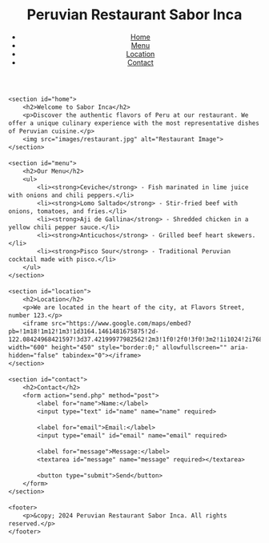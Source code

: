 <html lang="en">
<head>
    <meta charset="UTF-8">
    <meta name="viewport" content="width=device-width, initial-scale=1.0">
    <title>Peruvian Restaurant Sabor Inca</title>
    <link rel="stylesheet" href="styles.css">
</head>
<body>
    <header>
        <h1>Peruvian Restaurant Sabor Inca</h1>
        <nav>
            <ul>
                <li><a href="#home">Home</a></li>
                <li><a href="#menu">Menu</a></li>
                <li><a href="#location">Location</a></li>
                <li><a href="#contact">Contact</a></li>
            </ul>
        </nav>
    </header>

    <section id="home">
        <h2>Welcome to Sabor Inca</h2>
        <p>Discover the authentic flavors of Peru at our restaurant. We offer a unique culinary experience with the most representative dishes of Peruvian cuisine.</p>
        <img src="images/restaurant.jpg" alt="Restaurant Image">
    </section>

    <section id="menu">
        <h2>Our Menu</h2>
        <ul>
            <li><strong>Ceviche</strong> - Fish marinated in lime juice with onions and chili peppers.</li>
            <li><strong>Lomo Saltado</strong> - Stir-fried beef with onions, tomatoes, and fries.</li>
            <li><strong>Aji de Gallina</strong> - Shredded chicken in a yellow chili pepper sauce.</li>
            <li><strong>Anticuchos</strong> - Grilled beef heart skewers.</li>
            <li><strong>Pisco Sour</strong> - Traditional Peruvian cocktail made with pisco.</li>
        </ul>
    </section>

    <section id="location">
        <h2>Location</h2>
        <p>We are located in the heart of the city, at Flavors Street, number 123.</p>
        <iframe src="https://www.google.com/maps/embed?pb=!1m18!1m12!1m3!1d3164.1461481675875!2d-122.08424968421597!3d37.42199977982562!2m3!1f0!2f0!3f0!3m2!1i1024!2i768!4f13.1!3m3!1m2!1s0x808fb5e8f4d9bf4f%3A0x8e5a3e2c1b6e2c7!2sGoogleplex!5e0!3m2!1sen!2s!4v1594278008691!5m2!1sen!2s" width="600" height="450" style="border:0;" allowfullscreen="" aria-hidden="false" tabindex="0"></iframe>
    </section>

    <section id="contact">
        <h2>Contact</h2>
        <form action="send.php" method="post">
            <label for="name">Name:</label>
            <input type="text" id="name" name="name" required>
            
            <label for="email">Email:</label>
            <input type="email" id="email" name="email" required>
            
            <label for="message">Message:</label>
            <textarea id="message" name="message" required></textarea>
            
            <button type="submit">Send</button>
        </form>
    </section>

    <footer>
        <p>&copy; 2024 Peruvian Restaurant Sabor Inca. All rights reserved.</p>
    </footer>
</body>
</html>
